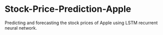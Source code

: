 # Stock-Price-Prediction-Apple
Predicting and forecasting the stock prices of Apple using LSTM recurrent neural network. 
